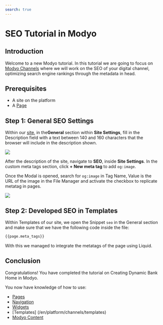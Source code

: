 ```yaml
---
search: true
---
```


# SEO Tutorial in Modyo

## Introduction

Welcome to a new Modyo tutorial. In this tutorial we are going to focus on [Modyo Channels](/en/platform/channels) where we will work on the SEO of your digital channel, optimizing search engine rankings through the metadata in head.

## Prerequisites

- A site on the platform
- A [Page](/en/platform/channels/pages)

## Step 1: General SEO Settings

Within our [site](/en/platform/channels/sites), in the<b>General</b> section within <b>Site Settings</b>, fill in the Description field with a text between 140 and 160 characters that the browser will include in the description shown.

<img src="/assets/img/tutorials/seo/description.png" style="max-width: 450px;margin: auto 0;"/>

After the description of the site, navigate to <b>SEO</b>, inside <b>Site Settings</b>. In the custom meta tags section, click <b>+ New meta tag</b> to add `og:image`.

Once the Modal is opened, search for `og:image` in Tag Name, Value is the URL of the image in the File Manager and activate the checkbox to replicate metatag in pages.

<img src="/assets/img/tutorials/seo/new_meta.png" style="max-width: 450px;margin: auto 0;"/>

## Step 2: Developed SEO in Templates

Within Templates of our site, we open the Snippet `seo` in the General section and make sure that we have the following code inside the file:

```html 
{{page.meta_tags}}
``` 

With this we managed to integrate the metatags of the page using Liquid.

## Conclusion

Congratulations! You have completed the tutorial on Creating Dynamic Bank Home in Modyo.

You now have knowledge of how to use: 

- [Pages](/en/platform/channels/pages)
- [Navigation](/en/platform/channels/navigation)
- [Widgets](/en/platform/channels/widgets)
- [Templates] (/en/platform/channels/templates)
- [Modyo Content](/en/platform/content)